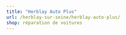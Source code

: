 ```yaml
---
title: "Herblay Auto Plus"
url: /herblay-sur-seine/herblay-auto-plus/
shop: réparation de voitures
---
```


